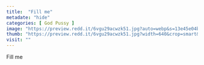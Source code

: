 ```yaml
---
title:  "Fill me"
metadate: "hide"
categories: [ God Pussy ]
image: "https://preview.redd.it/6vgu29acwzk51.jpg?auto=webp&s=13e45e04b9a013b86b0a3da66eb5c64902374aa9"
thumb: "https://preview.redd.it/6vgu29acwzk51.jpg?width=640&crop=smart&auto=webp&s=64c0f6c2580fb3feab016a0cb02b45a626eb3309"
visit: ""
---
```

Fill me
